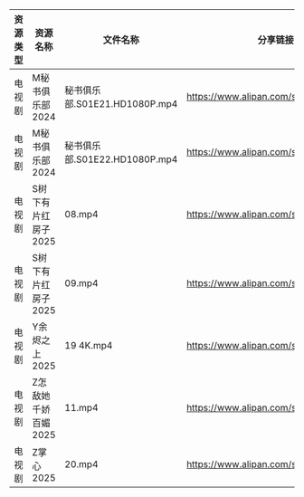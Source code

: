 | 资源类型 | 资源名称         | 文件名称                     | 分享链接                                 | 更新时间                |
| ---- | ------------ | ------------------------ | ------------------------------------ | ------------------- |
| 电视剧  | M秘书俱乐部2024   | 秘书俱乐部.S01E21.HD1080P.mp4 | https://www.alipan.com/s/T4xiuD9ZyDM | 2025-02-17 00:06:22 |
| 电视剧  | M秘书俱乐部2024   | 秘书俱乐部.S01E22.HD1080P.mp4 | https://www.alipan.com/s/T4xiuD9ZyDM | 2025-02-17 00:06:22 |
| 电视剧  | S树下有片红房子2025 | 08.mp4                   | https://www.alipan.com/s/jhHNDAoNcay | 2025-02-17 19:06:37 |
| 电视剧  | S树下有片红房子2025 | 09.mp4                   | https://www.alipan.com/s/jhHNDAoNcay | 2025-02-17 19:06:37 |
| 电视剧  | Y余烬之上2025    | 19 4K.mp4                | https://www.alipan.com/s/L6UmaWnQUcj | 2025-02-17 10:07:17 |
| 电视剧  | Z怎敌她千娇百媚2025 | 11.mp4                   | https://www.alipan.com/s/hhnFfpbzUdn | 2025-02-17 10:07:26 |
| 电视剧  | Z掌心2025      | 20.mp4                   | https://www.alipan.com/s/6ntsFQxh6Eo | 2025-02-17 14:07:15 |
